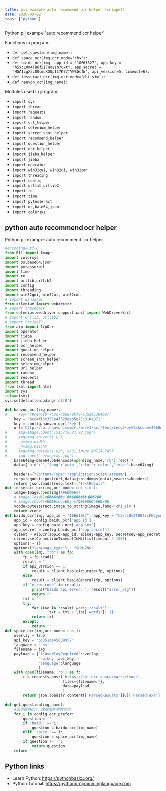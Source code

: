 ```yaml
---
title: pil example auto recommend ocr helper (snippet)
date: 2020-03-02
tags: ["python"]
---
```

Python pil example 'auto recommend ocr helper'

Functions in program: 
* `def get_question(img_name):`
* `def space_ocr(img,ocr_mode='chs'):`
* `def baidu_ocr(img, app_id = "10661627", app_key = "h5xcL0m4TB8fiiFWoysn7uxt", app_secret = "HGA1cgXzz80douKQUpII7K77TYWSGcfW", api_version=5, timeout=6):`
* `def tesseract_ocr(img,ocr_mode='chi_sim'):`
* `def hanvon_ocr(img_name):`

Modules used in program: 
* `import sys`
* `import thread`
* `import requests`
* `import random`
* `import url_helper`
* `import selenium_helper`
* `import screen_shot_helper`
* `import recommend_helper`
* `import question_helper`
* `import ocr_helper`
* `import jieba_helper`
* `import jieba`
* `import operator`
* `import win32gui, win32ui, win32con`
* `import threading`
* `import config`
* `import urllib,urllib2`
* `import re`
* `import time`
* `import pytesseract`
* `import os,base64,json`
* `import colorsys`

## python auto recommend ocr helper

Python pil example: auto recommend ocr helper

```python
#encoding=utf-8
from PIL import Image
import colorsys
import os,base64,json
import pytesseract
import time
import re
import urllib,urllib2
import config
import threading
import win32gui, win32ui, win32con
# import win32api
from selenium import webdriver
# import traceback
from selenium.webdriver.support.wait import WebDriverWait
# import urllib, urllib2
# import StringIO 
from aip import AipOcr
import operator
import jieba
import jieba_helper
import ocr_helper
import question_helper
import recommend_helper
import screen_shot_helper
import selenium_helper
import url_helper
import random
import requests
import thread
from lxml import html
import sys
reload(sys) 
sys.setdefaultencoding('utf8')

def hanvon_ocr(img_name):
#     key='79ce43f8-7c3c-40a8-8bf0-a3aa45384a87'
    key = '3cc4f16c357e4f329dab5e71c810a871'
    key = config.hanvon_ocr['key']
    url='http://api.hanvon.com/rt/ws/v1/ocr/text/recg?key=%s&code=4060d49a-acf8-4897-9f61-5540bda01ed9' % key
#     img=Image.open('1515770523.92.jpg')
#     img=img.convert('L')
#     _w=img.width
#     _h=img.height
#     img=img.resize((_w/3,_h/3),Image.ANTIALIAS)
#     img.save('card_gray.jpg')
    base64img=base64.b64encode(open(img_name,'rb').read())
    data={"uid":'',"lang":'auto',"color":'color',"image":base64img}
    
    headers={"Content-Type":"application/octet-stream"}
    resp=requests.post(url,data=json.dumps(data),headers=headers)
    return json.loads(resp.text)['textResult']
def tesseract_ocr(img,ocr_mode='chi_sim'):
    image=Image.open(img)#����֤��ͼƬ
    # image.load()#����һ��ͼƬ����ֹ�����˴���ʡ��
    # image.show()#����show��չʾͼƬ�������ã���ʡ��
    vcode=pytesseract.image_to_string(image,lang='chi_sim')    
    return vcode
def baidu_ocr(img, app_id = "10661627", app_key = "h5xcL0m4TB8fiiFWoysn7uxt", app_secret = "HGA1cgXzz80douKQUpII7K77TYWSGcfW", api_version=5, timeout=6):
    app_id = config.baidu_ocr['app_id']
    app_key = config.baidu_ocr['app_key']
    app_secret = config.baidu_ocr['app_secret']
    client = AipOcr(appId=app_id, apiKey=app_key, secretKey=app_secret)
    client.setConnectionTimeoutInMillis(timeout * 1000)
    options = {}
    options["language_type"] = "CHN_ENG"
    with open(img, "rb") as fp:
        fp = fp.read()
        result = ''
        if api_version == 1:
            result = client.basicAccurate(fp, options)
        else:
            result = client.basicGeneral(fp, options)
        if "error_code" in result:
            print("baidu api error: ", result["error_msg"])
            return ""
        txt = ''
        try:
            for line in result['words_result']:
                    txt = txt + line['words']+'||'
            return txt
        except:
            return ''
def space_ocr(img,ocr_mode='chs'):
    overlay = True
    api_key = '6c851da45688957'
    language = 'chs'
    filename = img
    payload = {'isOverlayRequired':overlay,
               'apikey':api_key,
               'language':language
               }
    with open(filename,'rb') as f:
        r = requests.post('https://api.ocr.space/parse/image',
                          files={filename:f},
                          data=payload,
                          )
        return json.loads(r.content)['ParsedResults'][0]['ParsedText']
    
def get_question(img_name):
    #调用各种ocr，提取图片中的文字    
    for i in config.ocr_prefer:
        question = ''
        if 'baidu' == i:
            question = baidu_ocr(img_name)
        elif 'space' == i:
            question = space_ocr(img_name)
        if question != '':
            return question
    return ''


```

## Python links

- Learn Python: https://pythonbasics.org/
- Python Tutorial: https://pythonprogramminglanguage.com
